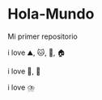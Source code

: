 # Hola-Mundo

Mi primer repositorio

i love :mountain:,  :cat:, :car:, :house:

i love 🍷, 🍔

i love ⛈️
